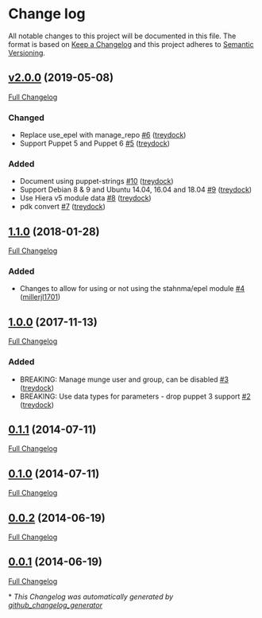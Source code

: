 # Change log

All notable changes to this project will be documented in this file. The format is based on [Keep a Changelog](http://keepachangelog.com/en/1.0.0/) and this project adheres to [Semantic Versioning](http://semver.org).

## [v2.0.0](https://github.com/treydock/puppet-munge/tree/v2.0.0) (2019-05-08)

[Full Changelog](https://github.com/treydock/puppet-munge/compare/1.1.0...v2.0.0)

### Changed

- Replace use\_epel with manage\_repo [\#6](https://github.com/treydock/puppet-munge/pull/6) ([treydock](https://github.com/treydock))
- Support Puppet 5 and Puppet 6 [\#5](https://github.com/treydock/puppet-munge/pull/5) ([treydock](https://github.com/treydock))

### Added

- Document using puppet-strings [\#10](https://github.com/treydock/puppet-munge/pull/10) ([treydock](https://github.com/treydock))
- Support Debian 8 & 9 and Ubuntu 14.04, 16.04 and 18.04 [\#9](https://github.com/treydock/puppet-munge/pull/9) ([treydock](https://github.com/treydock))
- Use Hiera v5 module data [\#8](https://github.com/treydock/puppet-munge/pull/8) ([treydock](https://github.com/treydock))
- pdk convert [\#7](https://github.com/treydock/puppet-munge/pull/7) ([treydock](https://github.com/treydock))

## [1.1.0](https://github.com/treydock/puppet-munge/tree/1.1.0) (2018-01-28)

[Full Changelog](https://github.com/treydock/puppet-munge/compare/1.0.0...1.1.0)

### Added

- Changes to allow for using or not using the stahnma/epel module [\#4](https://github.com/treydock/puppet-munge/pull/4) ([millerjl1701](https://github.com/millerjl1701))

## [1.0.0](https://github.com/treydock/puppet-munge/tree/1.0.0) (2017-11-13)

[Full Changelog](https://github.com/treydock/puppet-munge/compare/0.1.1...1.0.0)

### Added

- BREAKING: Manage munge user and group, can be disabled [\#3](https://github.com/treydock/puppet-munge/pull/3) ([treydock](https://github.com/treydock))
- BREAKING: Use data types for parameters - drop puppet 3 support [\#2](https://github.com/treydock/puppet-munge/pull/2) ([treydock](https://github.com/treydock))

## [0.1.1](https://github.com/treydock/puppet-munge/tree/0.1.1) (2014-07-11)

[Full Changelog](https://github.com/treydock/puppet-munge/compare/0.1.0...0.1.1)

## [0.1.0](https://github.com/treydock/puppet-munge/tree/0.1.0) (2014-07-11)

[Full Changelog](https://github.com/treydock/puppet-munge/compare/0.0.2...0.1.0)

## [0.0.2](https://github.com/treydock/puppet-munge/tree/0.0.2) (2014-06-19)

[Full Changelog](https://github.com/treydock/puppet-munge/compare/0.0.1...0.0.2)

## [0.0.1](https://github.com/treydock/puppet-munge/tree/0.0.1) (2014-06-19)

[Full Changelog](https://github.com/treydock/puppet-munge/compare/44a5661eb3e42f0714bc1df6d2ccae1999b4f75e...0.0.1)



\* *This Changelog was automatically generated by [github_changelog_generator](https://github.com/skywinder/Github-Changelog-Generator)*
